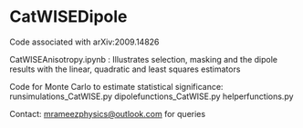 # CatWISEDipole
Code associated with arXiv:2009.14826

CatWISEAnisotropy.ipynb : Illustrates selection, masking and the dipole results with the linear, quadratic and least squares estimators



Code for Monte Carlo to estimate statistical significance:
runsimulations_CatWISE.py
dipolefunctions_CatWISE.py
helperfunctions.py


Contact: mrameezphysics@outlook.com for queries
